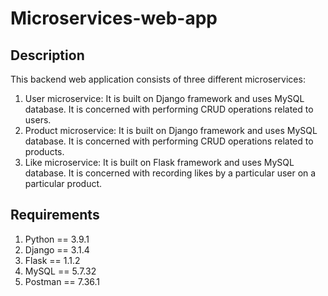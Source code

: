 # Microservices-web-app

## Description
This backend web application consists of three different microservices: 
1. User microservice: It is built on Django framework and uses MySQL database. It is concerned with performing CRUD operations related to users.
2. Product microservice: It is built on Django framework and uses MySQL database. It is concerned with performing CRUD operations related to products.
3. Like microservice: It is built on Flask framework and uses MySQL database. It is concerned with recording likes by a particular user on a particular product.

## Requirements
1. Python == 3.9.1
2. Django == 3.1.4
3. Flask == 1.1.2
4. MySQL == 5.7.32
5. Postman == 7.36.1 


